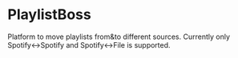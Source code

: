 # PlaylistBoss
Platform to move playlists from&to different sources.
Currently only Spotify<->Spotify and Spotify<->File is supported.
